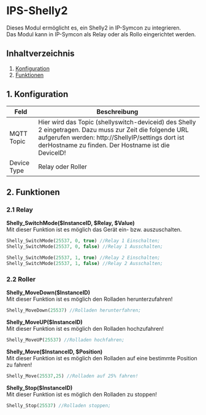 # IPS-Shelly2
   Dieses Modul ermöglicht es, ein Shelly2 in IP-Symcon zu integrieren.\
   Das Modul kann in IP-Symcon als Relay oder als Rollo eingerichtet werden.
     
   ## Inhaltverzeichnis
   1. [Konfiguration](#1-konfiguration)
   2. [Funktionen](#2-funktionen)
   
   ## 1. Konfiguration
   
   Feld | Beschreibung
   ------------ | -------------
   MQTT Topic | Hier wird das Topic (shellyswitch-deviceid) des Shelly 2 eingetragen. Dazu muss zur Zeit die folgende URL aufgerufen werden: http://ShellyIP/settings dort ist derHostname zu finden. Der Hostname ist die DeviceID!
   Device Type | Relay oder Roller
   
   ## 2. Funktionen
   
   ### 2.1 Relay
   
   **Shelly_SwitchMode($InstanceID, $Relay, $Value)**\
   Mit dieser Funktion ist es möglich das Gerät ein- bzw. auszuschalten.
   ```php
   Shelly_SwitchMode(25537, 0, true) //Relay 1 Einschalten;
   Shelly_SwitchMode(25537, 0, false) //Relay 1 Ausschalten;
   
   Shelly_SwitchMode(25537, 1, true) //Relay 2 Einschalten;
   Shelly_SwitchMode(25537, 1, false) //Relay 2 Ausschalten;
   ```
   
  ### 2.2 Roller
  
  **Shelly_MoveDown($InstanceID)**\
  Mit dieser Funktion ist es möglich den Rolladen herunterzufahren!
  ```php
  Shelly_MoveDown(25537) //Rolladen herunterfahren;
  ```
  
  **Shelly_MoveUP($InstanceID)**\
  Mit dieser Funktion ist es möglich den Rolladen hochzufahren!
  ```php
  Shelly_MoveUP(25537) //Rolladen hochfahren;
  ```
  **Shelly_Move($InstanceID, $Position)**\
  Mit dieser Funktion ist es möglich den Rolladen auf eine bestimmte Position zu fahren!
  ```php
  Shelly_Move(25537,25) //Rolladen auf 25% fahren!
  ```
  
  **Shelly_Stop($InstanceID)**\
  Mit dieser Funktion ist es möglich den Rolladen zu stoppen!
  ```php
  Shelly_Stop(25537) //Rolladen stoppen;
  ```